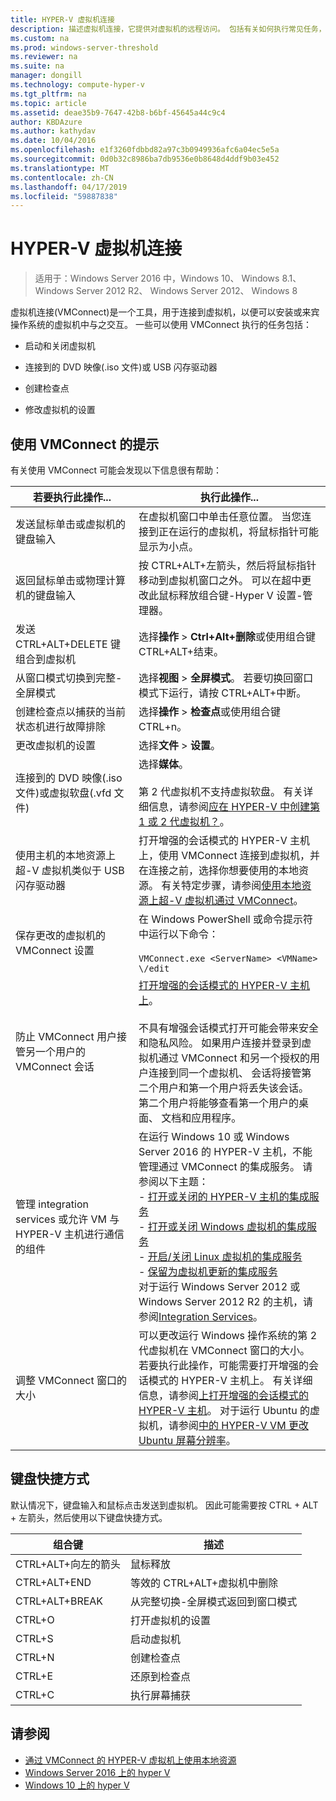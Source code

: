 ```yaml
---
title: HYPER-V 虚拟机连接
description: 描述虚拟机连接，它提供对虚拟机的远程访问。 包括有关如何执行常见任务，例如发送 Ctrl、 Alt、 删除到虚拟机的详细信息。
ms.custom: na
ms.prod: windows-server-threshold
ms.reviewer: na
ms.suite: na
manager: dongill
ms.technology: compute-hyper-v
ms.tgt_pltfrm: na
ms.topic: article
ms.assetid: deae35b9-7647-42b8-b6bf-45645a44c9c4
author: KBDAzure
ms.author: kathydav
ms.date: 10/04/2016
ms.openlocfilehash: e1f3260fdbbd82a97c3b0949936afc6a04ec5e5a
ms.sourcegitcommit: 0d0b32c8986ba7db9536e0b8648d4ddf9b03e452
ms.translationtype: MT
ms.contentlocale: zh-CN
ms.lasthandoff: 04/17/2019
ms.locfileid: "59887838"
---
```

# <a name="hyper-v-virtual-machine-connection"></a>HYPER-V 虚拟机连接

>适用于：Windows Server 2016 中，Windows 10、 Windows 8.1、 Windows Server 2012 R2、 Windows Server 2012、 Windows 8

虚拟机连接\(VMConnect\)是一个工具，用于连接到虚拟机，以便可以安装或来宾操作系统的虚拟机中与之交互。 一些可以使用 VMConnect 执行的任务包括：  
  
-   启动和关闭虚拟机  
  
-   连接到的 DVD 映像\(.iso 文件\)或 USB 闪存驱动器  
  
-   创建检查点  
  
-   修改虚拟机的设置  
    
## <a name="tips-for-using-vmconnect"></a>使用 VMConnect 的提示  
有关使用 VMConnect 可能会发现以下信息很有帮助：  
  
|若要执行此操作...|执行此操作...|  
|---------------|------------|  
|发送鼠标单击或虚拟机的键盘输入|在虚拟机窗口中单击任意位置。 当您连接到正在运行的虚拟机，将鼠标指针可能显示为小点。|  
|返回鼠标单击或物理计算机的键盘输入|按 CTRL\+ALT\+左箭头，然后将鼠标指针移动到虚拟机窗口之外。 可以在超中更改此鼠标释放组合键\-Hyper V 设置\-管理器。|  
|发送 CTRL\+ALT\+DELETE 键组合到虚拟机|选择**操作** > **Ctrl\+Alt\+删除**或使用组合键 CTRL\+ALT\+结束。|  
|从窗口模式切换到完整\-全屏模式|选择**视图** > **全屏模式**。 若要切换回窗口模式下运行，请按 CTRL\+ALT\+中断。|  
|创建检查点以捕获的当前状态机进行故障排除|选择**操作** > **检查点**或使用组合键 CTRL\+n。|  
|更改虚拟机的设置|选择**文件** > **设置**。|  
|连接到的 DVD 映像\(.iso 文件\)或虚拟软盘\(.vfd 文件\)|选择**媒体**。<br /><br />第 2 代虚拟机不支持虚拟软盘。 有关详细信息，请参阅[应在 HYPER-V 中创建第 1 或 2 代虚拟机？](../plan/Should-I-create-a-generation-1-or-2-virtual-machine-in-Hyper-V.md)。|  
|使用主机的本地资源上超\-V 虚拟机类似于 USB 闪存驱动器|打开增强的会话模式的 HYPER-V 主机上，使用 VMConnect 连接到虚拟机，并在连接之前，选择你想要使用的本地资源。 有关特定步骤，请参阅[使用本地资源上超\-V 虚拟机通过 VMConnect](Use-local-resources-on-Hyper-V-virtual-machine-with-VMConnect.md)。|  
|保存更改的虚拟机的 VMConnect 设置|在 Windows PowerShell 或命令提示符中运行以下命令：<br /><br />`VMConnect.exe <ServerName> <VMName> \/edit`|  
|防止 VMConnect 用户接管另一个用户的 VMConnect 会话|[打开增强的会话模式的 HYPER-V 主机上](Use-local-resources-on-Hyper-V-virtual-machine-with-VMConnect.md#BKMK_OVER)。<br /><br />不具有增强会话模式打开可能会带来安全和隐私风险。 如果用户连接并登录到虚拟机通过 VMConnect 和另一个授权的用户连接到同一个虚拟机、 会话将接管第二个用户和第一个用户将丢失该会话。 第二个用户将能够查看第一个用户的桌面、 文档和应用程序。|
|管理 integration services 或允许 VM 与 HYPER-V 主机进行通信的组件| 在运行 Windows 10 或 Windows Server 2016 的 HYPER-V 主机，不能管理通过 VMConnect 的集成服务。 请参阅以下主题： <br />- [打开或关闭的 HYPER-V 主机的集成服务](https://msdn.microsoft.com/virtualization/hyperv_on_windows/user_guide/managing_ics) <br />- [打开或关闭 Windows 虚拟机的集成服务](https://msdn.microsoft.com/virtualization/hyperv_on_windows/user_guide/managing_ics#manage-integration-services-from-guest-os-windows)<br />- [开启/关闭 Linux 虚拟机的集成服务](https://msdn.microsoft.com/virtualization/hyperv_on_windows/user_guide/managing_ics#manage-integration-services-from-guest-os-linux) <br />- [保留为虚拟机更新的集成服务](https://msdn.microsoft.com/virtualization/hyperv_on_windows/user_guide/managing_ics#integration-service-maintenance)  <br />对于运行 Windows Server 2012 或 Windows Server 2012 R2 的主机，请参阅[Integration Services](https://technet.microsoft.com/library/dn798297(v=ws.11).aspx)。|
|调整 VMConnect 窗口的大小|可以更改运行 Windows 操作系统的第 2 代虚拟机在 VMConnect 窗口的大小。 若要执行此操作，可能需要打开增强的会话模式的 HYPER-V 主机上。 有关详细信息，请参阅[上打开增强的会话模式的 HYPER-V 主机](Use-local-resources-on-Hyper-V-virtual-machine-with-VMConnect.md#BKMK_OVER)。 对于运行 Ubuntu 的虚拟机，请参阅[中的 HYPER-V VM 更改 Ubuntu 屏幕分辨率](https://blogs.msdn.microsoft.com/virtual_pc_guy/2014/09/19/changing-ubuntu-screen-resolution-in-a-hyper-v-vm/)。|


## <a name="keyboard-shortcuts"></a>键盘快捷方式  
默认情况下，键盘输入和鼠标点击发送到虚拟机。 因此可能需要按 CTRL + ALT + 左箭头，然后使用以下键盘快捷方式。 

|组合键|描述|  
|-------------------|---------------|  
|CTRL\+ALT\+向左的箭头|鼠标释放|  
|CTRL\+ALT\+END|等效的 CTRL\+ALT\+虚拟机中删除|  
|CTRL\+ALT\+BREAK|从完整切换\-全屏模式返回到窗口模式|  
|CTRL\+O|打开虚拟机的设置|  
|CTRL\+S|启动虚拟机|  
|CTRL\+N|创建检查点|  
|CTRL\+E|还原到检查点|  
|CTRL\+C|执行屏幕捕获|  

## <a name="see-also"></a>请参阅  
-   [通过 VMConnect 的 HYPER-V 虚拟机上使用本地资源](Use-local-resources-on-Hyper-V-virtual-machine-with-VMConnect.md)  
-   [Windows Server 2016 上的 hyper V](../Hyper-V-on-Windows-Server.md)  
-   [Windows 10 上的 hyper V](https://msdn.microsoft.com/virtualization/hyperv_on_windows/windows_welcome)  
  
  
